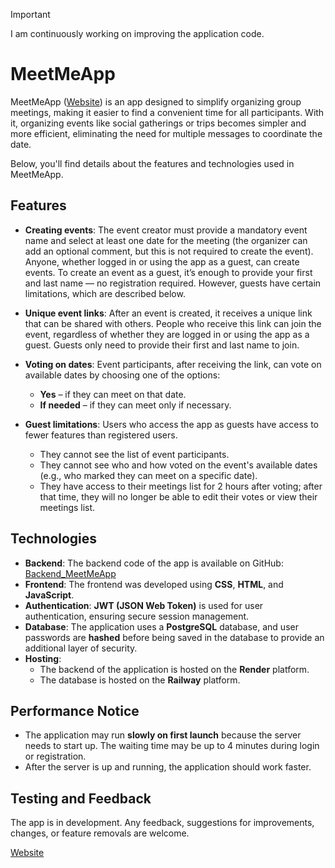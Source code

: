 > [!IMPORTANT]  
> I am continuously working on improving the application code.  
> 

# MeetMeApp

MeetMeApp ([Website](https://meetme-web-q5ol.onrender.com/)) is an app designed to simplify organizing group meetings, making it easier to find a convenient time for all participants. With it, organizing events like social gatherings or trips becomes simpler and more efficient, eliminating the need for multiple messages to coordinate the date.

Below, you'll find details about the features and technologies used in MeetMeApp.

## Features

- **Creating events**: The event creator must provide a mandatory event name and select at least one date for the meeting (the organizer can add an optional comment, but this is not required to create the event). Anyone, whether logged in or using the app as a guest, can create events. To create an event as a guest, it’s enough to provide your first and last name — no registration required. However, guests have certain limitations, which are described below.

- **Unique event links**: After an event is created, it receives a unique link that can be shared with others. People who receive this link can join the event, regardless of whether they are logged in or using the app as a guest. Guests only need to provide their first and last name to join.

- **Voting on dates**: Event participants, after receiving the link, can vote on available dates by choosing one of the options:
    - **Yes** – if they can meet on that date.
    - **If needed** – if they can meet only if necessary.

- **Guest limitations**: Users who access the app as guests have access to fewer features than registered users.
    - They cannot see the list of event participants.
    - They cannot see who and how voted on the event's available dates (e.g., who marked they can meet on a specific date).
    - They have access to their meetings list for 2 hours after voting; after that time, they will no longer be able to edit their votes or view their meetings list.

## Technologies

- **Backend**: The backend code of the app is available on GitHub: [Backend_MeetMeApp](https://github.com/gszczure/BACKENDMEETINGAPP)
- **Frontend**: The frontend was developed using **CSS**, **HTML**, and **JavaScript**.
- **Authentication**: **JWT (JSON Web Token)** is used for user authentication, ensuring secure session management.
- **Database**: The application uses a **PostgreSQL** database, and user passwords are **hashed** before being saved in the database to provide an additional layer of security.
- **Hosting**:
    - The backend of the application is hosted on the **Render** platform.
    - The database is hosted on the **Railway** platform.

## Performance Notice

- The application may run **slowly on first launch** because the server needs to start up. The waiting time may be up to 4 minutes during login or registration.
- After the server is up and running, the application should work faster.

## Testing and Feedback

The app is in development. Any feedback, suggestions for improvements, changes, or feature removals are welcome.

[Website](https://meetme-web-q5ol.onrender.com/)
